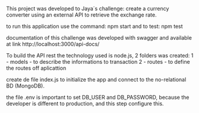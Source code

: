 This project was developed to Jaya´s challenge: create a currency converter using an external API to retrieve the exchange rate.

to run this application use the command: npm start and to test: npm test

documentation of this challenge was developed with swagger and available at link http://localhost:3000/api-docs/

To build the API rest the technology used is node.js, 2 folders was created:
    1 - models - to describe the informations to transaction
    2 - routes - to define the routes off aplicattion

create de file index.js to initialize the app and connect to the no-relational BD (MongoDB).

the file .env is important to set DB_USER and DB_PASSWORD, because the developer is different to production, and this step configure this.


